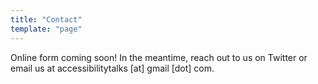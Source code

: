 ```yaml
---
title: "Contact"
template: "page"
---
```


Online form coming soon! In the meantime, reach out to us on Twitter or email us at accessibilitytalks [at] gmail [dot] com.